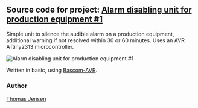 ## Source code for project: [Alarm disabling unit for production equipment #1](https://uctrl.io/p/66)

Simple unit to silence the audible alarm on a production equipment, additional warning if not resolved within 30 or 60 minutes. Uses an AVR ATtiny2313 microcontroller.

![Alarm disabling unit for production equipment #1](https://uctrl.io/images/medium/387)

Written in basic, using [Bascom-AVR](http://www.mcselec.com/).

### Author
[Thomas Jensen](https://uctrl.io/@hebron)
